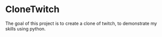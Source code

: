 # CloneTwitch
The goal of this project is to create a clone of twitch, to demonstrate my skills using python.
